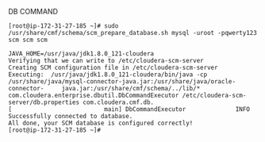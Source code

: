 

DB COMMAND

	[root@ip-172-31-27-185 ~]# sudo /usr/share/cmf/schema/scm_prepare_database.sh mysql -uroot -pqwerty123 scm scm scm

	JAVA_HOME=/usr/java/jdk1.8.0_121-cloudera
	Verifying that we can write to /etc/cloudera-scm-server
	Creating SCM configuration file in /etc/cloudera-scm-server
	Executing:  /usr/java/jdk1.8.0_121-cloudera/bin/java -cp /usr/share/java/mysql-connector-java.jar:/usr/share/java/oracle-connector-		java.jar:/usr/share/cmf/schema/../lib/* com.cloudera.enterprise.dbutil.DbCommandExecutor /etc/cloudera-scm-server/db.properties com.cloudera.cmf.db.
	[                          main] DbCommandExecutor              INFO  Successfully connected to database.
	All done, your SCM database is configured correctly!
	[root@ip-172-31-27-185 ~]#
